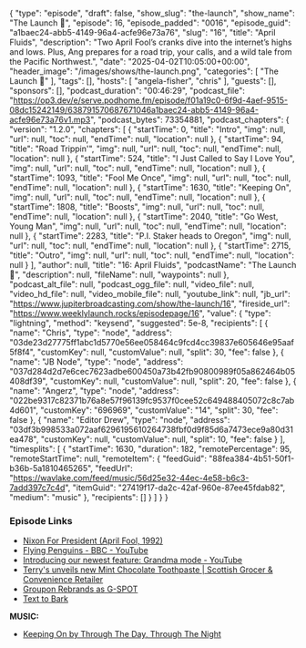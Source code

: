 {
  "type": "episode",
  "draft": false,
  "show_slug": "the-launch",
  "show_name": "The Launch 🚀",
  "episode": 16,
  "episode_padded": "0016",
  "episode_guid": "a1baec24-abb5-4149-96a4-acfe96e73a76",
  "slug": "16",
  "title": "April Fluids",
  "description": "Two April Fool’s cranks dive into the internet’s highs and lows. Plus, Ang prepares for a road trip, your calls, and a wild tale from the Pacific Northwest.",
  "date": "2025-04-02T10:05:00+00:00",
  "header_image": "/images/shows/the-launch.png",
  "categories": [
    "The Launch 🚀"
  ],
  "tags": [],
  "hosts": [
    "angela-fisher",
    "chris"
  ],
  "guests": [],
  "sponsors": [],
  "podcast_duration": "00:46:29",
  "podcast_file": "https://op3.dev/e/serve.podhome.fm/episode/f01a19c0-6f9d-4aef-9515-08dc15242149/638791570687671046a1baec24-abb5-4149-96a4-acfe96e73a76v1.mp3",
  "podcast_bytes": 73354881,
  "podcast_chapters": {
    "version": "1.2.0",
    "chapters": [
      {
        "startTime": 0,
        "title": "Intro",
        "img": null,
        "url": null,
        "toc": null,
        "endTime": null,
        "location": null
      },
      {
        "startTime": 94,
        "title": "Road Trippin'",
        "img": null,
        "url": null,
        "toc": null,
        "endTime": null,
        "location": null
      },
      {
        "startTime": 524,
        "title": "I Just Called to Say I Love You",
        "img": null,
        "url": null,
        "toc": null,
        "endTime": null,
        "location": null
      },
      {
        "startTime": 1093,
        "title": "Fool Me Once",
        "img": null,
        "url": null,
        "toc": null,
        "endTime": null,
        "location": null
      },
      {
        "startTime": 1630,
        "title": "Keeping On",
        "img": null,
        "url": null,
        "toc": null,
        "endTime": null,
        "location": null
      },
      {
        "startTime": 1808,
        "title": "Boosts",
        "img": null,
        "url": null,
        "toc": null,
        "endTime": null,
        "location": null
      },
      {
        "startTime": 2040,
        "title": "Go West, Young Man",
        "img": null,
        "url": null,
        "toc": null,
        "endTime": null,
        "location": null
      },
      {
        "startTime": 2283,
        "title": "P.I. Staker heads to Oregon",
        "img": null,
        "url": null,
        "toc": null,
        "endTime": null,
        "location": null
      },
      {
        "startTime": 2715,
        "title": "Outro",
        "img": null,
        "url": null,
        "toc": null,
        "endTime": null,
        "location": null
      }
    ],
    "author": null,
    "title": "16: April Fluids",
    "podcastName": "The Launch 🚀",
    "description": null,
    "fileName": null,
    "waypoints": null
  },
  "podcast_alt_file": null,
  "podcast_ogg_file": null,
  "video_file": null,
  "video_hd_file": null,
  "video_mobile_file": null,
  "youtube_link": null,
  "jb_url": "https://www.jupiterbroadcasting.com/show/the-launch/16",
  "fireside_url": "https://www.weeklylaunch.rocks/episodepage/16",
  "value": {
    "type": "lightning",
    "method": "keysend",
    "suggested": 5e-8,
    "recipients": [
      {
        "name": "Chris",
        "type": "node",
        "address": "03de23d27775ff1abc1d5770e56ee058464c9fcd4cc39837e605646e95aaf5f8f4",
        "customKey": null,
        "customValue": null,
        "split": 30,
        "fee": false
      },
      {
        "name": "JB Node",
        "type": "node",
        "address": "037d284d2d7e6cec7623adbe600450a73b42fb90800989f05a862464b05408df39",
        "customKey": null,
        "customValue": null,
        "split": 20,
        "fee": false
      },
      {
        "name": "Angerz",
        "type": "node",
        "address": "022be9317c82371b76a8e57f96139fc9537f0cee52c649488405072c8c7ab4d601",
        "customKey": "696969",
        "customValue": "14",
        "split": 30,
        "fee": false
      },
      {
        "name": "Editor Drew",
        "type": "node",
        "address": "03df3b998533a072aaf6296195610264738fbf0d9f85d6a7473ece9a80d31ea478",
        "customKey": null,
        "customValue": null,
        "split": 10,
        "fee": false
      }
    ],
    "timesplits": [
      {
        "startTime": 1630,
        "duration": 182,
        "remotePercentage": 95,
        "remoteStartTime": null,
        "remoteItem": {
          "feedGuid": "88fea384-4b51-50f1-b36b-5a1810465265",
          "feedUrl": "https://wavlake.com/feed/music/56d25e32-44ec-4e58-b6c3-7add397c7c4d",
          "itemGuid": "27419f17-da2c-42af-960e-87ee45fdab82",
          "medium": "music"
        },
        "recipients": []
      }
    ]
  }
}


### Episode Links

* [Nixon For President (April Fool, 1992)](https://hoaxes.org/af_database/permalink/nixon_for_president)
* [Flying Penguins - BBC - YouTube](https://www.youtube.com/watch?v=9dfWzp7rYR4)
* [Introducing our newest feature: Grandma mode - YouTube](https://www.youtube.com/watch?v=8OOLZVw9ANs)
* [Terry's unveils new Mint Chocolate Toothpaste | Scottish Grocer & Convenience Retailer](https://scottishgrocer.co.uk/2025/04/01/terrys-unveils-new-mint-chocolate-toothpaste/)
* [Groupon Rebrands as G-SPOT](https://www.reddit.com/r/groupon/comments/1jowdbd/groupon_rebrands_as_gspot_because_great/)
* [Text to Bark ](https://elevenlabs.io/text-to-bark)

**MUSIC:**

* [Keeping On by Through The Day, Through The Night ](https://podcastindex.org/podcast/6803256?episode=19370402261)
